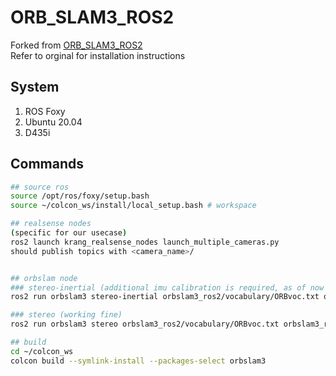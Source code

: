 # ORB_SLAM3_ROS2
Forked from [ORB_SLAM3_ROS2](https://github.com/zang09/ORB_SLAM3_ROS2)</br>
Refer to orginal for installation instructions 

## System 
1. ROS Foxy
2. Ubuntu 20.04
3. D435i

## Commands 
```bash
## source ros
source /opt/ros/foxy/setup.bash
source ~/colcon_ws/install/local_setup.bash # workspace

## realsense nodes
(specific for our usecase) 
ros2 launch krang_realsense_nodes launch_multiple_cameras.py
should publish topics with <camera_name>/ 


## orbslam node
### stereo-inertial (additional imu calibration is required, as of now its out of sync)
ros2 run orbslam3 stereo-inertial orbslam3_ros2/vocabulary/ORBvoc.txt orbslam3_ros2/config/stereo-inertial/RealSense_D435i.yaml <camera_name>

### stereo (working fine)
ros2 run orbslam3 stereo orbslam3_ros2/vocabulary/ORBvoc.txt orbslam3_ros2/config/stereo-inertial/RealSense_D435i.yaml <camera_name>

## build 
cd ~/colcon_ws
colcon build --symlink-install --packages-select orbslam3
```



